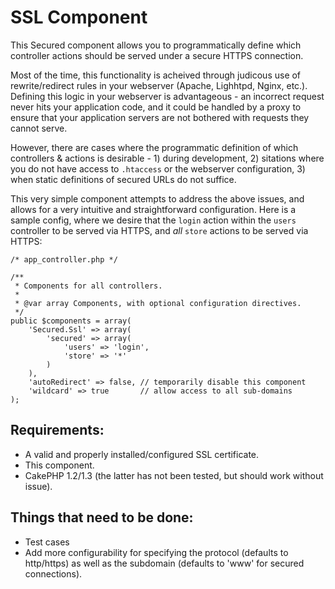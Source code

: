 SSL Component
=============

This Secured component allows you to programmatically define which controller actions
should be served under a secure HTTPS connection.

Most of the time, this functionality is acheived through judicous use of rewrite/redirect
rules in your webserver (Apache, Lighhtpd, Nginx, etc.). Defining this logic in your webserver
is advantageous - an incorrect request never hits your application code, and it could be handled
by a proxy to ensure that your application servers are not bothered with requests they cannot serve.

However, there are cases where the programmatic definition of which controllers & actions
is desirable - 1) during development, 2) sitations where you do not have access to `.htaccess`
or the webserver configuration, 3) when static definitions of secured URLs do not suffice.

This very simple component attempts to address the above issues, and allows for a very intuitive
and straightforward configuration. Here is a sample config, where we desire that the `login` action
within the `users` controller to be served via HTTPS, and _all_ `store` actions to be served via HTTPS:


    /* app_controller.php */

    /**
     * Components for all controllers.
     *
     * @var array Components, with optional configuration directives.
     */
    public $components = array(
    	'Secured.Ssl' => array(
    		'secured' => array(
    			'users' => 'login',
    			'store' => '*'
    		)
    	),
    	'autoRedirect' => false, // temporarily disable this component
    	'wildcard' => true       // allow access to all sub-domains
    );

Requirements:
-------------
 - A valid and properly installed/configured SSL certificate.
 - This component.
 - CakePHP 1.2/1.3 (the latter has not been tested, but should work without issue).

Things that need to be done:
----------------------------
 - Test cases
 - Add more configurability for specifying the protocol (defaults to http/https) as well
   as the subdomain (defaults to 'www' for secured connections).